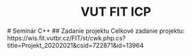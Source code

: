 <div align="center">
    <h1>VUT FIT ICP</h1>
</div>
# Seminár C++
## Zadanie projektu
Celkové zadanie projektu: https://wis.fit.vutbr.cz/FIT/st/cwk.php.cs?title=Projekt_20202021&csid=722871&id=13964
